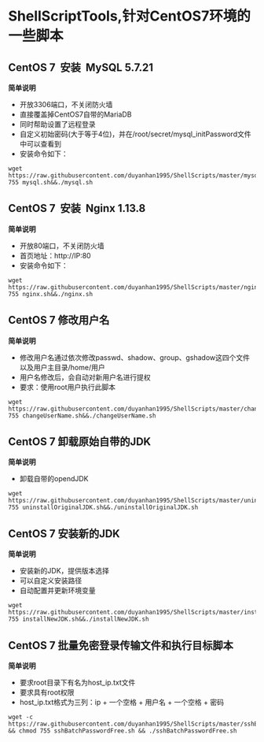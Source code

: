 # ShellScriptTools,针对CentOS7环境的一些脚本

## CentOS 7  安装  MySQL 5.7.21
**简单说明**
- 开放3306端口，不关闭防火墙
- 直接覆盖掉CentOS7自带的MariaDB
- 同时帮助设置了远程登录
- 自定义初始密码(大于等于4位)，并在/root/secret/mysql_initPassword文件中可以查看到
- 安装命令如下：
```
wget https://raw.githubusercontent.com/duyanhan1995/ShellScripts/master/mysql.sh&&chmod 755 mysql.sh&&./mysql.sh
```

## CentOS 7  安装  Nginx 1.13.8
**简单说明**
- 开放80端口，不关闭防火墙
- 首页地址：http://IP:80
- 安装命令如下：
```
wget https://raw.githubusercontent.com/duyanhan1995/ShellScripts/master/nginx.sh&&chmod 755 nginx.sh&&./nginx.sh
```

## CentOS 7  修改用户名
**简单说明**
- 修改用户名通过依次修改passwd、shadow、group、gshadow这四个文件以及用户主目录/home/用户
- 用户名修改后，会自动对新用户名进行提权
- 要求：使用root用户执行此脚本
```
wget https://raw.githubusercontent.com/duyanhan1995/ShellScripts/master/changeUserName.sh&&chmod 755 changeUserName.sh&&./changeUserName.sh
```

## CentOS 7  卸载原始自带的JDK
**简单说明**
- 卸载自带的opendJDK
```
wget https://raw.githubusercontent.com/duyanhan1995/ShellScripts/master/uninstallOriginalJDK.sh&&chmod 755 uninstallOriginalJDK.sh&&./uninstallOriginalJDK.sh
```

## CentOS 7  安装新的JDK
**简单说明**
- 安装新的JDK，提供版本选择
- 可以自定义安装路径
- 自动配置并更新环境变量
```
wget https://raw.githubusercontent.com/duyanhan1995/ShellScripts/master/installNewJDK.sh&&chmod 755 installNewJDK.sh&&./installNewJDK.sh
```

## CentOS 7 批量免密登录传输文件和执行目标脚本
**简单说明**
- 要求root目录下有名为host_ip.txt文件
- 要求具有root权限
- host_ip.txt格式为三列：ip + 一个空格 + 用户名 + 一个空格 + 密码
```
wget -c https://raw.githubusercontent.com/duyanhan1995/ShellScripts/master/sshBatchPasswordFree.sh && chmod 755 sshBatchPasswordFree.sh && ./sshBatchPasswordFree.sh
```
